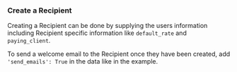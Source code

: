 ### Create a Recipient

Creating a Recipient can be done by supplying the users information including Recipient specific
information like `default_rate` and `paying_client`.

To send a welcome email to the Recipient once they have been created, add `'send_emails': True` in the data like in the 
example.
